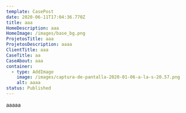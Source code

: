 ```yaml
---
template: CasePost
date: 2020-06-11T17:04:36.770Z
title: aaa
HomeDescription: aaa
HomeImage: /images/base_bg.png
ProjetosTitle: aaa
ProjetosDescription: aaaa
ClientTitle: aaa
CaseTitle: aa
CaseAbout: aaa
container:
  - type: AddImage
    image: /images/captura-de-pantalla-2020-01-06-a-la-s-20.57.png
    alt: aaaa
status: Published
---
```

aaaaa